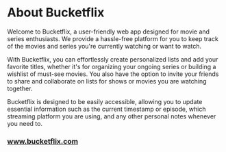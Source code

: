 # About Bucketflix

Welcome to Bucketflix, a user-friendly web app designed for movie and series enthusiasts. We provide a hassle-free platform for you to keep track of the movies and series you're currently watching or want to watch.

With Bucketflix, you can effortlessly create personalized lists and add your favorite titles, whether it's for organizing your ongoing series or building a wishlist of must-see movies. You also have the option to invite your friends to share and collaborate on lists for shows or movies you are watching together.

Bucketflix is designed to be easily accessible, allowing you to update essential information such as the current timestamp or episode, which streaming platform you are using, and any other personal notes whenever you need to.

### www.bucketflix.com
